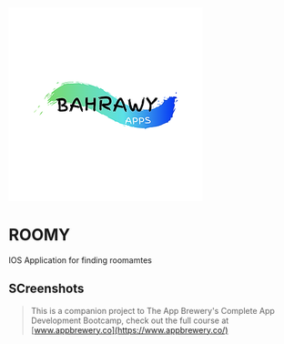 ![App Brewery Banner](Documentation/bahrawy2.png)

# ROOMY

IOS Application for finding roomamtes

## SCreenshots

>This is a companion project to The App Brewery's Complete App Development Bootcamp, check out the full course at
[www.appbrewery.co](https://www.appbrewery.co/)



